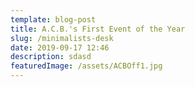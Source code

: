 ```yaml
---
template: blog-post
title: A.C.B.'s First Event of the Year
slug: /minimalists-desk
date: 2019-09-17 12:46
description: sdasd
featuredImage: /assets/ACBOff1.jpg
---
```


